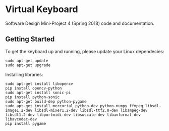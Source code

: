 # Virtual Keyboard
Software Design Mini-Project 4 (Spring 2018) code and documentation.

## Getting Started
To get the keyboard up and running, please update your Linux dependecies:

```
sudo apt-get update
sudo apt-get upgrade
```

Installing libraries:

```
sudo apt-get install libopencv
pip install opencv-python
sudo apt-get install sonic-pi
pip install python-sonic
sudo apt-get build-dep python-pygame
sudo apt-get install mercurial python-dev python-numpy ffmpeg libsdl-image1.2-dev libsdl-mixer1.2-dev libsdl-ttf2.0-dev libsmpeg-dev libsdl1.2-dev libportmidi-dev libswscale-dev libavformat-dev libavcodec-dev
pip install pygame
```
